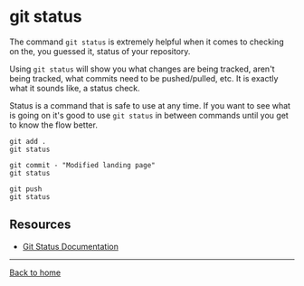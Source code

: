 # git status

The command `git status` is extremely helpful when it comes to checking on the, you guessed it, status of your repository. 

Using `git status` will show you what changes are being tracked, aren't being tracked, what commits need to be pushed/pulled, etc.
It is exactly what it sounds like, a status check.

Status is a command that is safe to use at any time.
If you want to see what is going on it's good to use `git status` in between commands until you get to know the flow better.
```
git add .
git status

git commit - "Modified landing page"
git status

git push
git status
```

## Resources
- [Git Status Documentation](https://git-scm.com/docs/git-status)
---
[Back to home](../README.md)